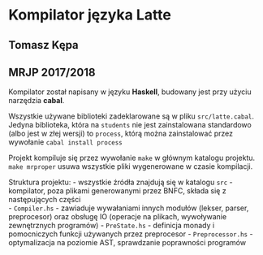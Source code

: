 # Kompilator języka Latte
## Tomasz Kępa
## MRJP 2017/2018

Kompilator został napisany w języku **Haskell**, budowany jest 
przy użyciu narzędzia **cabal**.

Wszystkie używane biblioteki zadeklarowane są w pliku `src/latte.cabal`. 
Jedyna biblioteka, która na `students` nie jest zainstalowana standardowo 
(albo jest w złej wersji) to `process`, którą można zainstalować przez wywołanie 
`cabal install process`

Projekt kompiluje się przez wywołanie `make` w głównym katalogu projektu.
`make mrproper` usuwa wszystkie pliki wygenerowane w czasie kompilacji.

Struktura projektu: 
    - wszystkie źródła znajdują się w katalogu `src`
    - kompilator, poza plikami generowanymi przez BNFC, składa się
      z następujących części  
        - `Compiler.hs` - zawiaduje wywałaniami innych modułów (lekser, parser,
          preprocesor) oraz obsługę IO (operacje na plikach, wywoływanie
          zewnętrznych programów) 
        - `PreState.hs` - definicja monady i pomocniczych funkcji używanych
          przez preprocesor
        - `Preprocessor.hs` - optymalizacja na poziomie AST, sprawdzanie
          poprawności programów 
